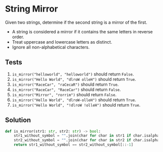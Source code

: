 # String Mirror

Given two strings, determine if the second string is a mirror of the first.

- A string is considered a mirror if it contains the same letters in reverse order.
- Treat uppercase and lowercase letters as distinct.
- Ignore all non-alphabetical characters.

## Tests

1. `is_mirror("helloworld", "helloworld")` should return `False`.
2. `is_mirror("Hello World", "dlroW olleH")` should return `True`.
3. `is_mirror("RaceCar", "raCecaR")` should return `True`.
4. `is_mirror("RaceCar", "RaceCar")` should return `False`.
5. `is_mirror("Mirror", "rorrim")` should return `False`.
6. `is_mirror("Hello World", "dlroW-olleH")` should return `True`.
7. `is_mirror("Hello World", "!dlroW !olleH")` should return `True`.

## Solution

```python
def is_mirror(str1: str, str2: str) -> bool:
    str1_without_symbol = "".join(char for char in str1 if char.isalpha())
    str2_without_symbol = "".join(char for char in str2 if char.isalpha())
    return str1_without_symbol == str2_without_symbol[::-1]
```
